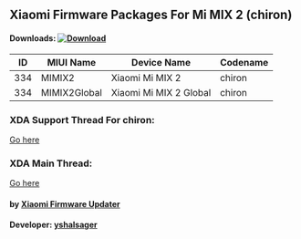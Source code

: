 ## Xiaomi Firmware Packages For Mi MIX 2 (chiron)

#### Downloads: [![Download](https://img.shields.io/badge/Downloads-Here-orange.svg)](https://xiaomifirmwareupdater.github.io/#stable)

| ID | MIUI Name | Device Name | Codename |
| --- | --- | --- | --- |
| 334 | MIMIX2 | Xiaomi Mi MIX 2 | chiron |
| 334 | MIMIX2Global | Xiaomi Mi MIX 2 Global | chiron |

### XDA Support Thread For chiron:
[Go here](https://forum.xda-developers.com/mi-mix-2/development/firmware-xiaomi-mi-mix-2-t3741667)

### XDA Main Thread:
[Go here](https://forum.xda-developers.com/android/software-hacking/devices-yshalsager-t3741446)

#### by [Xiaomi Firmware Updater](https://github.com/XiaomiFirmwareUpdater)
#### Developer: [yshalsager](https://github.com/yshalsager)
